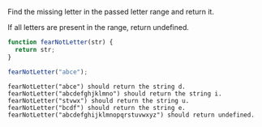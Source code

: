 Find the missing letter in the passed letter range and return it.

If all letters are present in the range, return undefined.

```javascript
function fearNotLetter(str) {
  return str;
}

fearNotLetter("abce");
```

```
fearNotLetter("abce") should return the string d.
fearNotLetter("abcdefghjklmno") should return the string i.
fearNotLetter("stvwx") should return the string u.
fearNotLetter("bcdf") should return the string e.
fearNotLetter("abcdefghijklmnopqrstuvwxyz") should return undefined.
```
